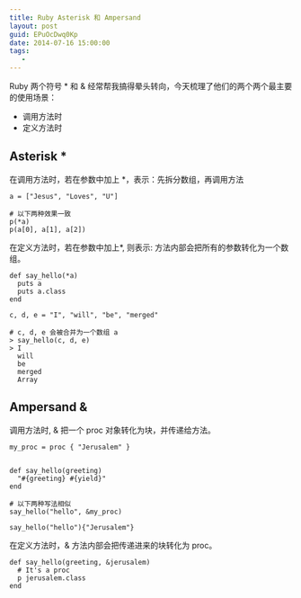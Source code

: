 ```yaml
---
title: Ruby Asterisk 和 Ampersand
layout: post
guid: EPuOcDwq0Kp
date: 2014-07-16 15:00:00
tags:
   - 
---
```


Ruby 两个符号 * 和 & 经常帮我搞得晕头转向，今天梳理了他们的两个两个最主要的使用场景：

* 调用方法时
* 定义方法时

## Asterisk \*

在调用方法时，若在参数中加上 \*，表示：先拆分数组，再调用方法

    a = ["Jesus", "Loves", "U"]

    # 以下两种效果一致
    p(*a)
    p(a[0], a[1], a[2])



在定义方法时，若在参数中加上\*, 则表示: 方法内部会把所有的参数转化为一个数组。

    def say_hello(*a)
      puts a
      puts a.class
    end

    c, d, e = "I", "will", "be", "merged"

    # c, d, e 会被合并为一个数组 a
    > say_hello(c, d, e)
    > I
      will
      be
      merged
      Array

## Ampersand \&

调用方法时, \& 把一个 proc 对象转化为块，并传递给方法。

    my_proc = proc { "Jerusalem" }


    def say_hello(greeting)
      "#{greeting} #{yield}"
    end

    # 以下两种写法相似
    say_hello("hello", &my_proc)

    say_hello("hello"){"Jerusalem"}


在定义方法时，\& 方法内部会把传递进来的块转化为 proc。

    def say_hello(greeting, &jerusalem)
      # It's a proc
      p jerusalem.class
    end
